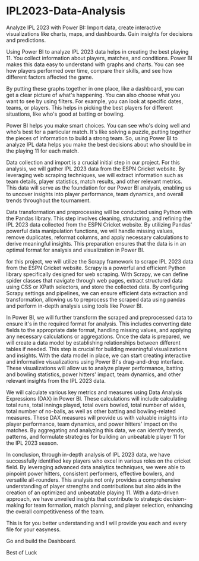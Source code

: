 # IPL2023-Data-Analysis
Analyze IPL 2023 with Power BI: Import data, create interactive visualizations like charts, maps, and dashboards. Gain insights for decisions and predictions.

Using Power BI to analyze IPL 2023 data helps in creating the best playing 11. You collect information about players, matches, and conditions. Power BI makes this data easy to understand with graphs and charts. You can see how players performed over time, compare their skills, and see how different factors affected the game.

By putting these graphs together in one place, like a dashboard, you can get a clear picture of what's happening. You can also choose what you want to see by using filters. For example, you can look at specific dates, teams, or players. This helps in picking the best players for different situations, like who's good at batting or bowling.

Power BI helps you make smart choices. You can see who's doing well and who's best for a particular match. It's like solving a puzzle, putting together the pieces of information to build a strong team. So, using Power BI to analyze IPL data helps you make the best decisions about who should be in the playing 11 for each match.

Data collection and import is a crucial initial step in our project. For this analysis, we will gather IPL 2023 data from the ESPN Cricket website. By leveraging web scraping techniques, we will extract information such as team details, player statistics, match results, and other relevant metrics. This data will serve as the foundation for our Power BI analysis, enabling us to uncover insights into player performance, team dynamics, and overall trends throughout the tournament.

Data transformation and preprocessing will be conducted using Python with the Pandas library. This step involves cleaning, structuring, and refining the IPL 2023 data collected from the ESPN Cricket website. By utilizing Pandas' powerful data manipulation functions, we will handle missing values, remove duplicates, reformat columns, and apply necessary calculations to derive meaningful insights. This preparation ensures that the data is in an optimal format for analysis and visualization in Power BI.

for this project, we will utilize the Scrapy framework to scrape IPL 2023 data from the ESPN Cricket website. Scrapy is a powerful and efficient Python library specifically designed for web scraping. With Scrapy, we can define spider classes that navigate through web pages, extract structured data using CSS or XPath selectors, and store the collected data. By configuring Scrapy settings and pipelines, we can ensure efficient data extraction and transformation, allowing us to preprocess the scraped data using pandas and perform in-depth analysis using tools like Power BI.

In Power BI, we will further transform the scraped and preprocessed data to ensure it's in the required format for analysis. This includes converting date fields to the appropriate date format, handling missing values, and applying any necessary calculations or aggregations. Once the data is prepared, we will create a data model by establishing relationships between different tables if needed. This step is crucial for building meaningful visualizations and insights. With the data model in place, we can start creating interactive and informative visualizations using Power BI's drag-and-drop interface. These visualizations will allow us to analyze player performance, batting and bowling statistics, power hitters' impact, team dynamics, and other relevant insights from the IPL 2023 data.

We will calculate various key metrics and measures using Data Analysis Expressions (DAX) in Power BI. These calculations will include calculating total runs, total innings played, total overs bowled, total number of wides, total number of no-balls, as well as other batting and bowling-related measures. These DAX measures will provide us with valuable insights into player performance, team dynamics, and power hitters' impact on the matches. By aggregating and analyzing this data, we can identify trends, patterns, and formulate strategies for building an unbeatable player 11 for the IPL 2023 season.

In conclusion, through in-depth analysis of IPL 2023 data, we have successfully identified key players who excel in various roles on the cricket field. By leveraging advanced data analytics techniques, we were able to pinpoint power hitters, consistent performers, effective bowlers, and versatile all-rounders. This analysis not only provides a comprehensive understanding of player strengths and contributions but also aids in the creation of an optimized and unbeatable playing 11. With a data-driven approach, we have unveiled insights that contribute to strategic decision-making for team formation, match planning, and player selection, enhancing the overall competitiveness of the team.

This is for you better understanding and I will provide you each and every file for your easyness.

Go and build the Dashboard.

Best of Luck
